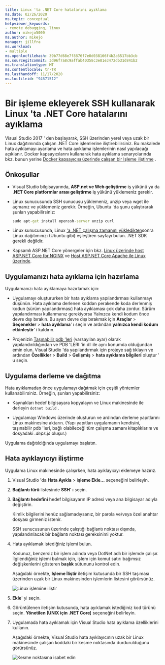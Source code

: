 ```yaml
---
title: Linux 'ta .NET Core hatalarını ayıklama
ms.date: 02/26/2020
ms.topic: conceptual
helpviewer_keywords:
- remote debugging, linux
author: mikejo5000
ms.author: mikejo
manager: jillfra
ms.workload:
- multiple
ms.openlocfilehash: 39b77d68e7f8876f7e0d038166f4b2a6517bb3cb
ms.sourcegitcommit: 3d96f7a8c9affab40358c3e81e3472db31d841b2
ms.translationtype: MT
ms.contentlocale: tr-TR
ms.lasthandoff: 11/17/2020
ms.locfileid: "94671512"
---
```

# <a name="debug-net-core-on-linux-using-ssh-by-attaching-to-a-process"></a>Bir işleme ekleyerek SSH kullanarak Linux 'ta .NET Core hatalarını ayıklama

Visual Studio 2017 ' den başlayarak, SSH üzerinden yerel veya uzak bir Linux dağıtımında çalışan .NET Core işlemlerine iliştirebilirsiniz. Bu makalede hata ayıklamayı ayarlama ve hata ayıklama işlemlerinin nasıl yapılacağı açıklanır. Docker kapsayıcılarını kullanarak hata ayıklama senaryolarında bkz. bunun yerine [Docker kapsayıcısı üzerinde çalışan bir Işleme iliştirme](../debugger/attach-to-process-running-in-docker-container.md) .

## <a name="prerequisites"></a>Önkoşullar

- Visual Studio bilgisayarında, **ASP.net ve Web geliştirme** iş yükünü ya da **.NET Core platformlar arası geliştirme** iş yükünü yüklemeniz gerekir.

- Linux sunucusunda SSH sunucusu yüklemeniz, unzip veya wget ile açmanız ve yüklemeniz gerekir. Örneğin, Ubuntu 'da şunu çalıştırarak şunları yapabilirsiniz:

  ``` cmd
  sudo apt-get install openssh-server unzip curl
  ```

- Linux sunucusunda, Linux ['a .NET çalışma zamanını yükledikten](/dotnet/core/install/linux)sonra Linux dağıtımınızı (Ubuntu gibi) eşleştiren sayfayı bulun. .NET SDK gerekli değildir.

- Kapsamlı ASP.NET Core yönergeler için bkz. [Linux üzerinde host ASP.NET Core for NGINX](/aspnet/core/host-and-deploy/linux-nginx) ve [Host ASP.NET Core Apache ile Linux üzerinde](/aspnet/core/host-and-deploy/linux-apache).

## <a name="prepare-your-application-for-debugging"></a>Uygulamanızı hata ayıklama için hazırlama

Uygulamanızı hata ayıklamaya hazırlamak için:

- Uygulamayı oluştururken bir hata ayıklama yapılandırması kullanmayı düşünün. Hata ayıklama derlenen koddan perakende koda derlenmiş kodun (sürüm yapılandırması) hata ayıklaması çok daha zordur. Sürüm yapılandırması kullanmanız gerekiyorsa Yalnızca kendi kodum önce devre dışı bırakın. Bu ayarı devre dışı bırakmak için **Araçlar**  >  **Seçenekler**  >  **hata ayıklama**' ı seçin ve ardından **yalnızca kendi kodum etkinleştir**' i kaldırın.

- Projenizin [Taşınabilir pdb 'leri](https://github.com/OmniSharp/omnisharp-vscode/wiki/Portable-PDBs) (varsayılan ayar) olarak yapılandırıldığından ve PDB 'LERI 'in dll ile aynı konumda olduğundan emin olun. Visual Studio 'da yapılandırmak için projeye sağ tıklayın ve ardından **Özellikler**  >  **Build**  >  **Gelişmiş**  >  **hata ayıklama bilgileri** oluştur ' u seçin.

## <a name="build-and-deploy-the-application"></a>Uygulama derleme ve dağıtma

Hata ayıklamadan önce uygulamayı dağıtmak için çeşitli yöntemler kullanabilirsiniz. Örneğin, şunları yapabilirsiniz:

- Kaynakları hedef bilgisayara kopyalayın ve Linux makinesinde ile derleyin ```dotnet build``` .

- Uygulamayı Windows üzerinde oluşturun ve ardından derleme yapıtlarını Linux makinesine aktarın. (Yapı yapıtları uygulamanın kendisini, taşınabilir pdb 'leri, bağlı olabileceği tüm çalışma zamanı kitaplıklarını ve dosyadaki *.deps.js* oluşur.)

Uygulama dağıtıldığında uygulamayı başlatın.

## <a name="attach-the-debugger"></a>Hata ayıklayıcıyı iliştirme

Uygulama Linux makinesinde çalışırken, hata ayıklayıcıyı eklemeye hazırız.

1. Visual Studio 'da **Hata Ayıkla**  >  **işleme Ekle...** seçeneğini belirleyin.

1. **Bağlantı türü** listesinde **SSH**' ı seçin.

1. **Bağlantı hedefini** hedef bilgisayarın IP adresi veya ana bilgisayar adıyla değiştirin.

   Kimlik bilgilerini henüz sağlamadıysanız, bir parola ve/veya özel anahtar dosyası girmeniz istenir.

   SSH sunucusunun üzerinde çalıştığı bağlantı noktası dışında, yapılandırılacak bir bağlantı noktası gereksinimi yoktur.

1. Hata ayıklamak istediğiniz işlemi bulun.

   Kodunuz, benzersiz bir işlem adında veya DotNet adlı bir işlemde çalışır. İlgilendiğiniz işlemi bulmak için, işlem için komut satırı bağımsız değişkenlerini gösteren **başlık** sütununu kontrol edin.

   Aşağıdaki örnekte, **Işleme İliştir** iletişim kutusunda bir SSH taşıması üzerinden uzak bir Linux makinesinden işlemlerin listesini görürsünüz.

   ![Linux işlemine iliştir](media/remote-debug-linux-over-ssh-attach.png)

1. **Ekle**' yi seçin.

1. Görüntülenen iletişim kutusunda, hata ayıklamak istediğiniz kod türünü seçin. **Yönetilen (UNIX için .NET Core)** seçeneğini belirleyin.

1. Uygulamada hata ayıklamak için Visual Studio hata ayıklama özelliklerini kullanın.

   Aşağıdaki örnekte, Visual Studio hata ayıklayıcının uzak bir Linux makinesinde çalışan koddaki bir kesme noktasında durdurulduğunu görürsünüz.

   ![Kesme noktasına isabet edin](media/remote-debug-linux-over-ssh-hit-breakpoint.png)